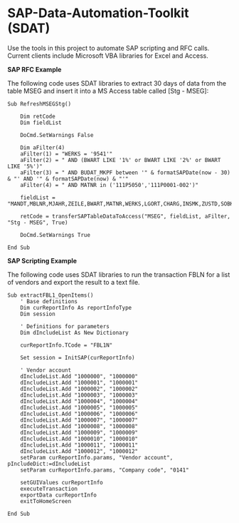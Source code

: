 # SAP-Data-Automation-Toolkit (SDAT)
Use the tools in this project to automate SAP scripting and RFC calls.  Current clients include Microsoft VBA libraries for Excel and Access.

**SAP RFC Example**

The following code uses SDAT libraries to extract 30 days of data from the table MSEG and insert it into a MS Access table called [Stg - MSEG]:

```VBA
Sub RefreshMSEGStg()

    Dim retCode
    Dim fieldList
    
    DoCmd.SetWarnings False
    
    Dim aFilter(4)
    aFilter(1) = "WERKS = '9541'"
    aFilter(2) = " AND (BWART LIKE '1%' or BWART LIKE '2%' or BWART LIKE '5%')"
    aFilter(3) = " AND BUDAT_MKPF between '" & formatSAPDate(now - 30) & "' AND '" & formatSAPDate(now) & "'"
    aFilter(4) = " AND MATNR in ('111P5050','111P0001-002')"
    
    fieldList = "MANDT,MBLNR,MJAHR,ZEILE,BWART,MATNR,WERKS,LGORT,CHARG,INSMK,ZUSTD,SOBKZ,LIFNR,SHKZG,WAERS,DMBTR,BNBTR,BUALT,SHKUM,MENGE,MEINS,ERFMG,ERFME,EBELN,EBELP,KOSTL,BUKRS,LGNUM,LGTYP,LGPLA,BESTQ,BWLVS,TBNUM,TBPOS,XBLVS,PRCTR,SAKTO,VFDAT,BUSTM,BUSTW,HSDAT,ZUSTD_T156M,VGART_MKPF,BUDAT_MKPF,CPUDT_MKPF,CPUTM_MKPF,USNAM_MKPF,XBLNR_MKPF,TCODE2_MKPF,SGTXT,GRUND"
    
    retCode = transferSAPTableDataToAccess("MSEG", fieldList, aFilter, "Stg - MSEG", True)
    
    DoCmd.SetWarnings True

End Sub
```

**SAP Scripting Example**

The following code uses SDAT libraries to run the transaction FBLN for a list of vendors and export the result to a text file.

```vba
Sub extractFBL1_OpenItems()
    ' Base definitions
    Dim curReportInfo As reportInfoType
    Dim session
    
    ' Definitions for parameters
    Dim dIncludeList As New Dictionary
    
    curReportInfo.TCode = "FBL1N"
    
    Set session = InitSAP(curReportInfo)
    
    ' Vendor account
    dIncludeList.Add "1000000", "1000000"
    dIncludeList.Add "1000001", "1000001"
    dIncludeList.Add "1000002", "1000002"
    dIncludeList.Add "1000003", "1000003"
    dIncludeList.Add "1000004", "1000004"
    dIncludeList.Add "1000005", "1000005"
    dIncludeList.Add "1000006", "1000006"
    dIncludeList.Add "1000007", "1000007"
    dIncludeList.Add "1000008", "1000008"
    dIncludeList.Add "1000009", "1000009"
    dIncludeList.Add "1000010", "1000010"
    dIncludeList.Add "1000011", "1000011"
    dIncludeList.Add "1000012", "1000012"
    setParam curReportInfo.params, "Vendor account", pIncludeDict:=dIncludeList
    setParam curReportInfo.params, "Company code", "0141"
    
    setGUIValues curReportInfo
    executeTransaction
    exportData curReportInfo
    exitToHomeScreen

End Sub
```
